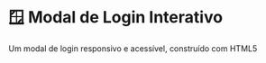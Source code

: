 # 🪟 Modal de Login Interativo

Um modal de login responsivo e acessível, construído com HTML5 <dialog>, CSS moderno e JavaScript puro. Ideal para integrar em sistemas web que necessitam de autenticação ou interações do usuário.

<div align="center"> <img src="https://img.shields.io/badge/HTML5-E34F26?style=for-the-badge&logo=html5&logoColor=white" alt="HTML5"> <img src="https://img.shields.io/badge/CSS3-1572B6?style=for-the-badge&logo=css3&logoColor=white" alt="CSS3"> <img src="https://img.shields.io/badge/JavaScript-F7DF1E?style=for-the-badge&logo=javascript&logoColor=black" alt="JavaScript"> <img src="https://img.shields.io/badge/GitHub-100000?style=for-the-badge&logo=github&logoColor=white" alt="GitHub"> </div>

## ✨ Funcionalidades

- ✅ Abertura/Fechamento suave usando a API nativa <dialog> do HTML5.
- ✅ Design responsivo que se adapta a diferentes tamanhos de tela.
- ✅ Formulário de login com campos para e-mail e senha.
- ✅ Efeitos visuais como foco nos inputs e backdrop escuro.
- ✅ Botões intuitivos (abrir modal, fechar, "esqueci a senha", registro).
---

## 🛠️ Tecnologias Utilizadas

- **HTML5**: Semântico com `<dialog>`
- **CSS3**: Flexbox, pseudo-classes, variáveis
- **JavaScript Vanilla**: Manipulação direta do DOM
- **Font Awesome**: Ícones
- **Google Fonts**: Poppins
---

## 🎨 Design

- 🎨 **Cores modernas**: `#000000` como primária
- 🔲 **Bordas arredondadas**: `border-radius: 24px`
- 📐 **Espaçamento consistente**: Hierarquia visual clara
---

## 🌟 Destaques

- 🔹 **Zero dependências**: Leve e rápido
- 🔹 **Acessível**: Labels adequados e foco visível
- 🔹 **Código modular**: Fácil de estender
---

## 📄 Licença

Este projeto está sob a licença MIT. Sinta-se livre para usar e modificar!

<div align="center"> <p>Feito por <a href="https://github.com/JohnReiiss">John Reis</a></p> <p>🔗 <strong>Link do projeto</strong>: <a href="https://github.com/JohnReiiss/modal">github.com/JohnReiiss/modal</a></p> </div>
---

## 🚀 Como Usar

1- Clone o repositório

```bash
git clone https://github.com/JohnReiiss/Portfolio-Johnatan-Hayabusa.git
```

2- Abra o arquivo `index.html` em seu navegador para visualizar o projeto.
3- Você pode visualizar o projeto através deste link: [Visualizar Projeto](https://johnreiiss.github.io/modal/)

---

## 📌 Captura de Tela

![image](https://github.com/user-attachments/assets/7f7e3249-f4e1-4946-a139-2a58e27ee20e)
---

## ✉️ Contato

- **Desenvolvedor**: [Johnatan dos Santos Reis]  
- **E-mail:** johnatan.reiiss@icloud.com
- **LinkedIn:** [linkedin.com/in/johnatan-Reis](https://www.linkedin.com/in/johnatan-dos-santos-reis-945092b7/)
- **GitHub:** [github.com/JohnReiiss](https://github.com/JohnReiiss)  
---

Obrigado por visitar este repositório! Espero que goste do projeto. 🚀
